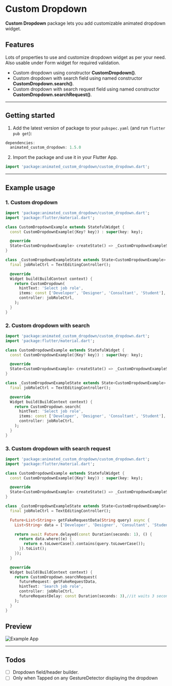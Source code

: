 # Custom Dropdown

**Custom Dropdown** package lets you add customizable animated dropdown widget.

## Features

Lots of properties to use and customize dropdown widget as per your need. Also usable under Form widget for required validation.

- Custom dropdown using constructor **CustomDropdown()**.
- Custom dropdown with search field using named constructor **CustomDropdown.search()**.
- Custom dropdown with search request field using named constructor **CustomDropdown.searchRequest()**.

<hr>

## Getting started

1. Add the latest version of package to your `pubspec.yaml` (and run `flutter pub get`):

```dart
dependencies:
  animated_custom_dropdown: 1.5.0
```

2. Import the package and use it in your Flutter App.

```dart
import 'package:animated_custom_dropdown/custom_dropdown.dart';
```

<hr>

## Example usage

### 1. Custom dropdown

```dart
import 'package:animated_custom_dropdown/custom_dropdown.dart';
import 'package:flutter/material.dart';

class CustomDropdownExample extends StatefulWidget {
  const CustomDropdownExample({Key? key}) : super(key: key);

  @override
  State<CustomDropdownExample> createState() => _CustomDropdownExampleState();
}

class _CustomDropdownExampleState extends State<CustomDropdownExample> {
  final jobRoleCtrl = TextEditingController();

  @override
  Widget build(BuildContext context) {
    return CustomDropdown(
      hintText: 'Select job role',
      items: const ['Developer', 'Designer', 'Consultant', 'Student'],
      controller: jobRoleCtrl,
    );
  }
}
```

### 2. Custom dropdown with search

```dart
import 'package:animated_custom_dropdown/custom_dropdown.dart';
import 'package:flutter/material.dart';

class CustomDropdownExample extends StatefulWidget {
  const CustomDropdownExample({Key? key}) : super(key: key);

  @override
  State<CustomDropdownExample> createState() => _CustomDropdownExampleState();
}

class _CustomDropdownExampleState extends State<CustomDropdownExample> {
  final jobRoleCtrl = TextEditingController();

  @override
  Widget build(BuildContext context) {
    return CustomDropdown.search(
      hintText: 'Select job role',
      items: const ['Developer', 'Designer', 'Consultant', 'Student'],
      controller: jobRoleCtrl,
    );
  }
}
```

### 3. Custom dropdown with search request

```dart
import 'package:animated_custom_dropdown/custom_dropdown.dart';
import 'package:flutter/material.dart';

class CustomDropdownExample extends StatefulWidget {
  const CustomDropdownExample({Key? key}) : super(key: key);

  @override
  State<CustomDropdownExample> createState() => _CustomDropdownExampleState();
}

class _CustomDropdownExampleState extends State<CustomDropdownExample> {
  final jobRoleCtrl = TextEditingController();

  Future<List<String>> getFakeRequestData(String query) async {
    List<String> data = ['Developer', 'Designer', 'Consultant', 'Student'];

    return await Future.delayed(const Duration(seconds: 1), () {
      return data.where((e) {
        return e.toLowerCase().contains(query.toLowerCase());
      }).toList();
    });
  }

  @override
  Widget build(BuildContext context) {
    return CustomDropdown.searchRequest(
      futureRequest: getFakeRequestData,
      hintText: 'Search job role',
      controller: jobRoleCtrl,
      futureRequestDelay: const Duration(seconds: 3),//it waits 3 seconds before start searching (before execute the 'futureRequest' function)
    );
  }
}
```

## Preview

![Example App](https://github.com/sithvothykiv/flutter_custom_dropdown/blob/master/readme_assets/preview.gif)

<hr>

## Todos

- [ ] Dropdown field/header builder.
- [ ] Only when Tapped on any GestureDetector displaying the dropdown